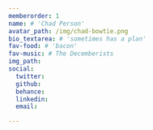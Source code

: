 ```yaml
---
memberorder: 1
name: # 'Chad Person'
avatar_path: /img/chad-bowtie.png
bio_textarea: # 'sometimes has a plan'
fav-food: # 'bacon'
fav-music: # The Decemberists
img_path:
social:
  twitter:
  github:
  behance:
  linkedin:
  email:

---
```

<!-- Description goes here -->
